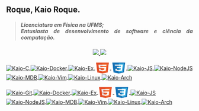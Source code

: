## Roque, Kaio Roque.
><h5 align="justify">Licenciatura em Física na UFMS;</br>
>Entusiasta de desenvolvimento de software e ciência da computação.<h5>
<div align="center">
  <a href="https://github.com/kaiovisk">
  <img height="180em" src="https://github-readme-stats.vercel.app/api?username=kaiovisk&show_icons=true&theme=dracula&include_all_commits=true&count_private=true"/>
  <img height="180em" src="https://github-readme-stats.vercel.app/api/top-langs/?username=kaiovisk&layout=compact&langs_count=7&theme=dracula"/>
</div>
<div style="display: inline_block"><br>
  <img align="center" alt="Kaio-C" height="30" width="40" src="https://cdn.jsdelivr.net/gh/devicons/devicon/icons/c/c-original.svg">
  <img align="center" alt="Kaio-Docker" height="30" width="40" src="https://cdn.jsdelivr.net/gh/devicons/devicon/icons/docker/docker-original.svg">
  <img align="center" alt="Kaio-Ex" height="30" width="40" src="https://cdn.jsdelivr.net/gh/devicons/devicon/icons/express/express-original.svg">
  <img align="center" alt="Kaio-HTML" height="30" width="40" src="https://raw.githubusercontent.com/devicons/devicon/master/icons/html5/html5-original.svg">
  <img align="center" alt="Kaio-CSS" height="30" width="40" src="https://raw.githubusercontent.com/devicons/devicon/master/icons/css3/css3-original.svg">
  <img align="center" alt="Kaio-JS" height="30" width="40" src="https://cdn.jsdelivr.net/gh/devicons/devicon/icons/javascript/javascript-plain.svg">
  <img align="center" alt="Kaio-NodeJS" height="30" width="40" src="https://cdn.jsdelivr.net/gh/devicons/devicon/icons/nodejs/nodejs-original.svg">
  <img align="center" alt="Kaio-MDB" height="30" width="40" src="https://cdn.jsdelivr.net/gh/devicons/devicon/icons/mongodb/mongodb-original-wordmark.svg">
  <img align="center" alt="Kaio-Vim" height="30" width="40" src="https://cdn.jsdelivr.net/gh/devicons/devicon/icons/vim/vim-original.svg">
  <img align="center" alt="Kaio-Linux" height="30" width="40" src="https://cdn.jsdelivr.net/gh/devicons/devicon/icons/linux/linux-original.svg">
  <img align="center" alt="Kaio-Arch" height="30" width="40" src="https://cdn0.iconfinder.com/data/icons/flat-round-system/512/archlinux-512.png">
</div>
<div style="display: inline_block"><br>
  <img align="center" alt="Kaio-Git" height="30" width="40" src="https://cdn.jsdelivr.net/gh/devicons/devicon/icons/git/git-original.svg">
  <img align="center" alt="Kaio-Docker" height="30" width="40" src="https://cdn.jsdelivr.net/gh/devicons/devicon/icons/docker/docker-original.svg">
  <img align="center" alt="Kaio-Ex" height="30" width="40" src="https://cdn.jsdelivr.net/gh/devicons/devicon/icons/express/express-original.svg">
  <img align="center" alt="Kaio-HTML" height="30" width="40" src="https://raw.githubusercontent.com/devicons/devicon/master/icons/html5/html5-original.svg">
  <img align="center" alt="Kaio-CSS" height="30" width="40" src="https://raw.githubusercontent.com/devicons/devicon/master/icons/css3/css3-original.svg">
  <img align="center" alt="Kaio-JS" height="30" width="40" src="https://cdn.jsdelivr.net/gh/devicons/devicon/icons/javascript/javascript-plain.svg">
  <img align="center" alt="Kaio-NodeJS" height="30" width="40" src="https://cdn.jsdelivr.net/gh/devicons/devicon/icons/nodejs/nodejs-original.svg">
  <img align="center" alt="Kaio-MDB" height="30" width="40" src="https://cdn.jsdelivr.net/gh/devicons/devicon/icons/mongodb/mongodb-original-wordmark.svg">
  <img align="center" alt="Kaio-Vim" height="30" width="40" src="https://cdn.jsdelivr.net/gh/devicons/devicon/icons/vim/vim-original.svg">
  <img align="center" alt="Kaio-Linux" height="30" width="40" src="https://cdn.jsdelivr.net/gh/devicons/devicon/icons/linux/linux-original.svg">
  <img align="center" alt="Kaio-Arch" height="30" width="40" src="https://archlinux.org/static/logos/archlinux-logo-light-scalable.1ae4cc2e2469.svg">
</div>


